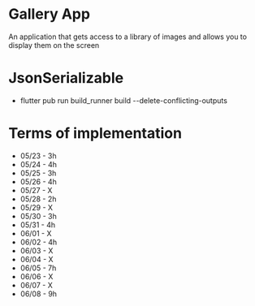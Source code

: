 # Gallery App

An application that gets access to a library of images and allows you to display them on the screen

# JsonSerializable
* flutter pub run build_runner build --delete-conflicting-outputs

# Terms of implementation
* 05/23 - 3h
* 05/24 - 4h
* 05/25 - 3h
* 05/26 - 4h
* 05/27 - X
* 05/28 - 2h
* 05/29 - X
* 05/30 - 3h
* 05/31 - 4h
* 06/01 - X
* 06/02 - 4h
* 06/03 - X
* 06/04 - X
* 06/05 - 7h
* 06/06 - X
* 06/07 - X
* 06/08 - 9h


